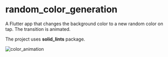 # random_color_generation

A Flutter app that changes the background color to a new random color on tap. The transition is animated.

The project uses **solid_lints** package.

![color_animation](https://github.com/MartynasZabulionis/random_color_generation/assets/39856703/525731cc-9c02-4a5b-9e15-0a7c2b8c2fb4)


